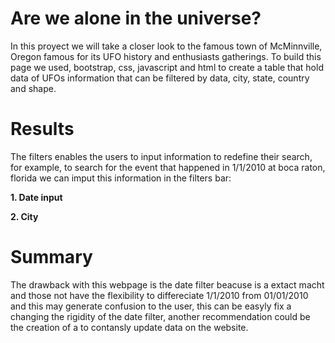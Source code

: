 # Are we alone in the universe? 

In this proyect we will take a closer look to the famous town of McMinnville, Oregon famous for its UFO history and enthusiasts gatherings. To build this page we used, bootstrap, css, javascript and html to create a table that hold data of UFOs information that can be filtered by data, city, state, country and shape. 

# Results 
The filters enables the users to input information to redefine their search, for example, to search for the event that happened in 1/1/2010 at boca raton, florida we can imput this information in the filters bar: 

**1. Date input**


**2. City**

# Summary
The drawback with this webpage is the date filter beacuse is a extact macht and those not have the flexibility to differeciate 1/1/2010 from 01/01/2010 and this may generate confusion to the user, this can be easyly fix a changing the rigidity of the date filter, another recommendation could be the creation of a to contansly update data on the website. 


